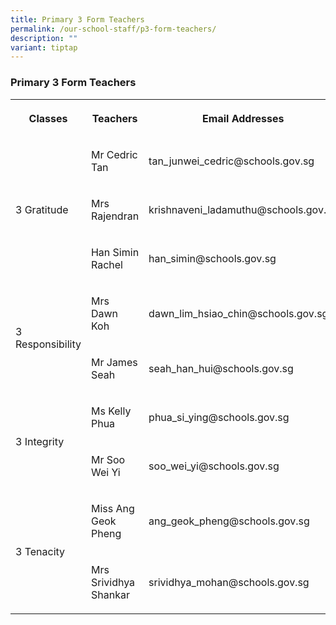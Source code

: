 ```yaml
---
title: Primary 3 Form Teachers
permalink: /our-school-staff/p3-form-teachers/
description: ""
variant: tiptap
---
```

<h3>Primary 3 Form Teachers</h3>
<table style="minWidth: 75px">
<colgroup>
<col>
<col>
<col>
</colgroup>
<tbody>
<tr>
<th rowspan="1" colspan="1">
<p>Classes</p>
</th>
<th rowspan="1" colspan="1">
<p>Teachers</p>
</th>
<th rowspan="1" colspan="1">
<p>Email Addresses</p>
</th>
</tr>
<tr>
<td rowspan="3" colspan="1">
<p>3 Gratitude</p>
</td>
<td rowspan="1" colspan="1">
<p>Mr Cedric Tan</p>
</td>
<td rowspan="1" colspan="1">
<p>tan_junwei_cedric@schools.gov.sg</p>
</td>
</tr>
<tr>
<td rowspan="1" colspan="1">
<p>Mrs Rajendran</p>
</td>
<td rowspan="1" colspan="1">
<p>krishnaveni_ladamuthu@schools.gov.sg</p>
</td>
</tr>
<tr>
<td rowspan="1" colspan="1">
<p>Han Simin Rachel</p>
</td>
<td rowspan="1" colspan="1">
<p>han_simin@schools.gov.sg</p>
</td>
</tr>
<tr>
<td rowspan="2" colspan="1">
<p>3 Responsibility</p>
</td>
<td rowspan="1" colspan="1">
<p>Mrs Dawn Koh</p>
</td>
<td rowspan="1" colspan="1">
<p>dawn_lim_hsiao_chin@schools.gov.sg</p>
</td>
</tr>
<tr>
<td rowspan="1" colspan="1">
<p>Mr James Seah</p>
</td>
<td rowspan="1" colspan="1">
<p>seah_han_hui@schools.gov.sg</p>
</td>
</tr>
<tr>
<td rowspan="2" colspan="1">
<p>3 Integrity</p>
</td>
<td rowspan="1" colspan="1">
<p>Ms Kelly Phua</p>
</td>
<td rowspan="1" colspan="1">
<p>phua_si_ying@schools.gov.sg</p>
</td>
</tr>
<tr>
<td rowspan="1" colspan="1">
<p>Mr Soo Wei Yi</p>
</td>
<td rowspan="1" colspan="1">
<p>soo_wei_yi@schools.gov.sg</p>
</td>
</tr>
<tr>
<td rowspan="2" colspan="1">
<p>3 Tenacity</p>
</td>
<td rowspan="1" colspan="1">
<p>Miss Ang Geok Pheng</p>
</td>
<td rowspan="1" colspan="1">
<p>ang_geok_pheng@schools.gov.sg</p>
</td>
</tr>
<tr>
<td rowspan="1" colspan="1">
<p>Mrs Srividhya Shankar</p>
</td>
<td rowspan="1" colspan="1">
<p>srividhya_mohan@schools.gov.sg</p>
</td>
</tr>
</tbody>
</table>
<p></p>